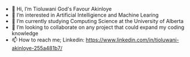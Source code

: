 - 👋 Hi, I’m Tioluwani God's Favour Akinloye
- 👀 I’m interested in Artificial Intelligience and Machine Learing
- 🌱 I’m currently studying Computing Science at the University of Alberta
- 💞️ I’m looking to collaborate on any project that could expand my coding knowledge
- 📫 How to reach me; Linkedin: https://www.linkedin.com/in/tioluwani-akinloye-255a481b7/

<!---
Pr1nceTio/Pr1nceTio is a ✨ special ✨ repository because its `README.md` (this file) appears on your GitHub profile.
You can click the Preview link to take a look at your changes.
--->
